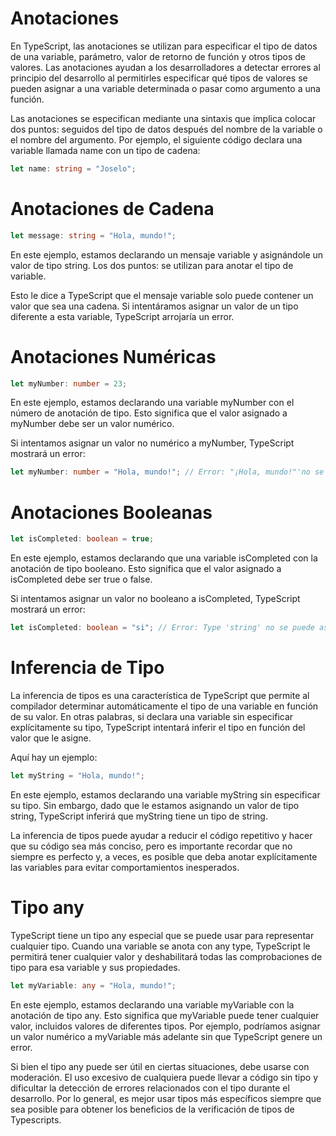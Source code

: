 # Anotaciones

En TypeScript, las anotaciones se utilizan para especificar el tipo de datos de una variable, parámetro, valor de retorno de función y otros tipos
de valores. Las anotaciones ayudan a los desarrolladores a detectar errores al principio del desarrollo al permitirles especificar qué tipos de
valores se pueden asignar a una variable determinada o pasar como argumento a una función.

Las anotaciones se especifican mediante una sintaxis que implica colocar dos puntos: seguidos del tipo de datos después del nombre de la variable o
el nombre del argumento. Por ejemplo, el siguiente código declara una variable llamada name con un tipo de cadena:

```ts
let name: string = "Joselo";
```

# Anotaciones de Cadena

```ts
let message: string = "Hola, mundo!";
```

En este ejemplo, estamos declarando un mensaje variable y asignándole un valor de tipo string. Los dos puntos: se utilizan para anotar el tipo de
variable.

Esto le dice a TypeScript que el mensaje variable solo puede contener un valor que sea una cadena. Si intentáramos asignar un valor de un tipo
diferente a esta variable, TypeScript arrojaría un error.

# Anotaciones Numéricas

```ts
let myNumber: number = 23;
```

En este ejemplo, estamos declarando una variable myNumber con el número de anotación de tipo. Esto significa que el valor asignado a myNumber debe
ser un valor numérico.

Si intentamos asignar un valor no numérico a myNumber, TypeScript mostrará un error:

```ts
let myNumber: number = "Hola, mundo!"; // Error: "¡Hola, mundo!"'no se puede asignar al tipo 'numerico'.
```

# Anotaciones Booleanas

```ts
let isCompleted: boolean = true;
```

En este ejemplo, estamos declarando que una variable isCompleted con la anotación de tipo booleano. Esto significa que el valor asignado a
isCompleted debe ser true o false.

Si intentamos asignar un valor no booleano a isCompleted, TypeScript mostrará un error:

```ts
let isCompleted: boolean = "si"; // Error: Type 'string' no se puede asignar al tipo ' booleano'.
```

# Inferencia de Tipo

La inferencia de tipos es una característica de TypeScript que permite al compilador determinar automáticamente el tipo de una variable en función
de su valor. En otras palabras, si declara una variable sin especificar explícitamente su tipo, TypeScript intentará inferir el tipo en función del
valor que le asigne.

Aquí hay un ejemplo:

```ts
let myString = "Hola, mundo!";
```

En este ejemplo, estamos declarando una variable myString sin especificar su tipo. Sin embargo, dado que le estamos asignando un valor de
tipo string, TypeScript inferirá que myString tiene un tipo de string.

La inferencia de tipos puede ayudar a reducir el código repetitivo y hacer que su código sea más conciso, pero es importante recordar que no
siempre es perfecto y, a veces, es posible que deba anotar explícitamente las variables para evitar comportamientos inesperados.

# Tipo any

TypeScript tiene un tipo any especial que se puede usar para representar cualquier tipo. Cuando una variable se anota con any type, TypeScript le
permitirá tener cualquier valor y deshabilitará todas las comprobaciones de tipo para esa variable y sus propiedades.

```ts
let myVariable: any = "Hola, mundo!";
```

En este ejemplo, estamos declarando una variable myVariable con la anotación de tipo any. Esto significa que myVariable puede tener cualquier
valor, incluidos valores de diferentes tipos. Por ejemplo, podríamos asignar un valor numérico a myVariable más adelante sin que TypeScript genere
un error.

Si bien el tipo any puede ser útil en ciertas situaciones, debe usarse con moderación. El uso excesivo de cualquiera puede llevar a código sin tipo
y dificultar la detección de errores relacionados con el tipo durante el desarrollo. Por lo general, es mejor usar tipos más específicos siempre
que sea posible para obtener los beneficios de la verificación de tipos de Typescripts.
